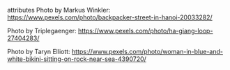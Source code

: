 attributes
Photo by Markus Winkler: https://www.pexels.com/photo/backpacker-street-in-hanoi-20033282/

Photo by Triplegaenger: https://www.pexels.com/photo/ha-giang-loop-27404283/

Photo by Taryn Elliott: https://www.pexels.com/photo/woman-in-blue-and-white-bikini-sitting-on-rock-near-sea-4390720/